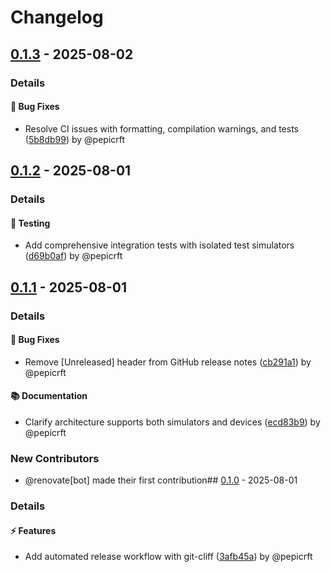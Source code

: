 # Changelog

## [0.1.3](https://github.com/tuist/orchard/releases/tag/v0.1.3) - 2025-08-02
### Details


#### 🐛 Bug Fixes
- Resolve CI issues with formatting, compilation warnings, and tests ([5b8db99](https://github.com/tuist/orchard/commit/5b8db9967a0e1572852bccda052ca8bf6a34c63c)) by @pepicrft
## [0.1.2](https://github.com/tuist/orchard/releases/tag/v0.1.2) - 2025-08-01
### Details


#### 🧪 Testing
- Add comprehensive integration tests with isolated test simulators ([d69b0af](https://github.com/tuist/orchard/commit/d69b0afa1f39d2890bb78576ac93f445d2082476)) by @pepicrft
## [0.1.1](https://github.com/tuist/orchard/releases/tag/v0.1.1) - 2025-08-01
### Details


#### 🐛 Bug Fixes
- Remove [Unreleased] header from GitHub release notes ([cb291a1](https://github.com/tuist/orchard/commit/cb291a1daca08e5d28a6819bf80febca225a9baa)) by @pepicrft

#### 📚 Documentation
- Clarify architecture supports both simulators and devices ([ecd83b9](https://github.com/tuist/orchard/commit/ecd83b9c7f693b63e6d3e63105d037277f6ab875)) by @pepicrft
### New Contributors
* @renovate[bot] made their first contribution## [0.1.0](https://github.com/tuist/orchard/releases/tag/v0.1.0) - 2025-08-01
### Details


#### ⚡ Features
- Add automated release workflow with git-cliff ([3afb45a](https://github.com/tuist/orchard/commit/3afb45ab162f5f99a1adfde117d187f0026d7bea)) by @pepicrft
<!-- generated by git-cliff -->
